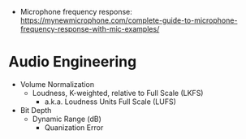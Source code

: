 - Microphone frequency response: https://mynewmicrophone.com/complete-guide-to-microphone-frequency-response-with-mic-examples/

# Audio Engineering
- Volume Normalization
	- Loudness, K-weighted, relative to Full Scale (LKFS)
		- a.k.a. Loudness Units Full Scale (LUFS)
- Bit Depth
	- Dynamic Range (dB)
		- Quanization Error